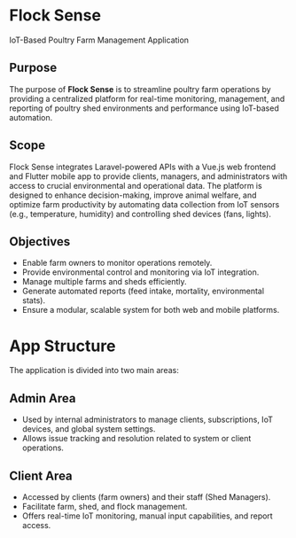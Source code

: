 # Flock Sense
IoT-Based Poultry Farm Management Application

## Purpose
The purpose of **Flock Sense** is to streamline poultry farm operations by providing a centralized platform for real-time monitoring, management, and reporting of poultry shed environments and performance using IoT-based automation.

## Scope
Flock Sense integrates Laravel-powered APIs with a Vue.js web frontend and Flutter mobile app to provide clients, managers, and administrators with access to crucial environmental and operational data. The platform is designed to enhance decision-making, improve animal welfare, and optimize farm productivity by automating data collection from IoT sensors (e.g., temperature, humidity) and controlling shed devices (fans, lights).

## Objectives
- Enable farm owners to monitor operations remotely.
- Provide environmental control and monitoring via IoT integration.
- Manage multiple farms and sheds efficiently.
- Generate automated reports (feed intake, mortality, environmental stats).
- Ensure a modular, scalable system for both web and mobile platforms.

# App Structure
The application is divided into two main areas:

## Admin Area
-	Used by internal administrators to manage clients, subscriptions, IoT devices, and global system settings.
-	Allows issue tracking and resolution related to system or client operations.

## Client Area
-	Accessed by clients (farm owners) and their staff (Shed Managers).
-	Facilitate farm, shed, and flock management.
-	Offers real-time IoT monitoring, manual input capabilities, and report access.
